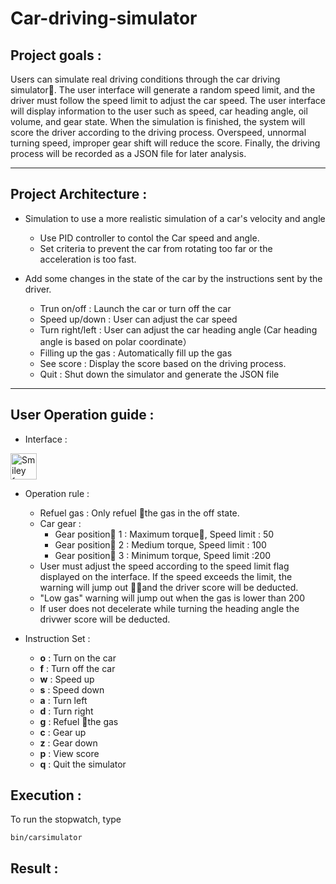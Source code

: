 # Car-driving-simulator

## Project goals :


Users can simulate real driving conditions through the car driving simulator. The user interface will generate a random speed limit, and the driver must follow the speed limit to adjust the car speed.
The user interface will display information to the user such as speed, car heading angle, oil volume, and gear state.
When the simulation is finished, the system will score the driver according to the driving process.
Overspeed, unnormal turning speed, improper gear shift will reduce the score.
Finally, the driving process will be recorded as a JSON file for later analysis.

------

## Project Architecture :

- Simulation to use a more realistic simulation of a car's velocity and angle
    * Use PID controller to contol the Car speed and angle.
    * Set criteria to prevent the car from rotating too far or the acceleration is too fast.

- Add some changes in the state of the car by the instructions sent by the driver.
    * Trun on/off : Launch the car or turn off the car
    * Speed up/down : User can adjust the car speed 
    * Turn right/left : User can adjust the car heading angle (Car heading angle is based on polar coordinate）
    * Filling up the gas : Automatically fill up the gas
    * See score : Display the score based on the driving process.
    * Quit : Shut down the simulator and generate the JSON file 

------

## User Operation guide :

- Interface :

<img src="interface.png" alt="Smiley face" height="42" width="42">


- Operation rule :

    * Refuel gas : Only refuel the gas in the off state.
    * Car gear : 
        - Gear position 1 : Maximum torque, Speed limit : 50
        - Gear position 2 : Medium torque, Speed limit : 100
        - Gear position 3 : Minimum torque, Speed limit :200
    * User must adjust the speed according to the speed limit flag displayed on the interface. If the speed exceeds the limit, the warning will jump out and the driver score will be deducted.
    * "Low gas" warning will jump out when the gas is lower than 200
    * If user does not decelerate while turning the heading angle the drivwer score will be deducted.

- Instruction Set :
    - **o** : Turn on the car
    - **f** : Turn off the car
    - **w** : Speed up
    - **s** : Speed down
    - **a** : Turn left
    - **d** : Turn right
    - **g** : Refuel the gas
    - **c** : Gear up
    - **z** : Gear down
    - **p** : View score
    - **q** : Quit the simulator

## Execution :

To run the stopwatch, type

    bin/carsimulator

## Result : 

